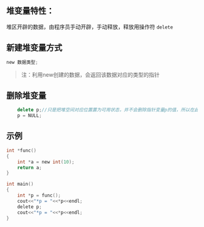 ## 堆变量特性：
堆区开辟的数据，由程序员手动开辟，手动释放，释放用操作符 `delete`
## 新建堆变量方式
```c
new 数据类型;
```
> 注：利用new创建的数据，会返回该数据对应的类型的指针

## 删除堆变量
```c++
    delete p;//只是把堆空间对应位置置为可用状态，并不会删除指针变量p的值，所以在此后还是能访问到p指值存储的实际值的，只是这个地址的空间随时可能被重新分配给其他变量，所以要想删除堆变量最好把此指针置为NULL
    p = NULL;
```
## 示例
```c
int *func()
{
    int *a = new int(10);
    return a;
}

int main() 
{
    int *p = func();
    cout<<"*p = "<<*p<<endl;
    delete p;
    cout<<"*p = "<<*p<<endl;
}
```


